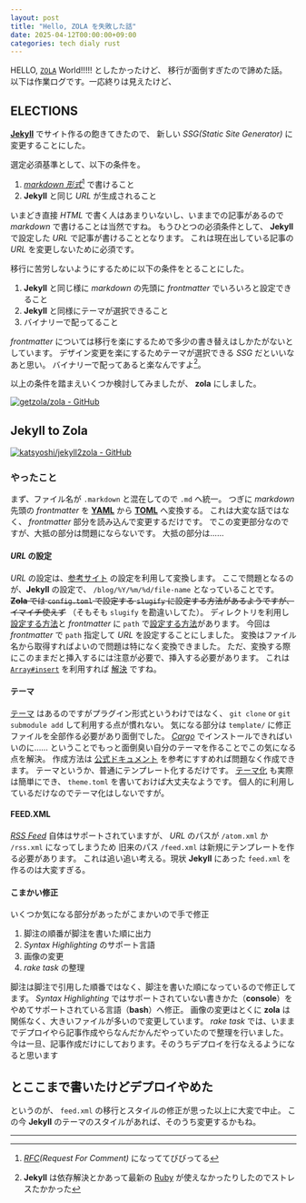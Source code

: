 ```yaml
---
layout: post
title: "Hello, ZOLA を失敗した話"
date: 2025-04-12T00:00:00+09:00
categories: tech dialy rust
---
```


HELLO, [`ZOLA`](https://www.getzola.org) World!!!!! としたかったけど、
移行が面倒すぎたので諦めた話。
以下は作業ログです。一応終りは見えたけど、

## ELECTIONS

**[Jekyll](http://jekyllrb.com/)** でサイト作るの飽きてきたので、
新しい _SSG(Static Site Generator)_ に変更することにした。

選定必須基準として、以下の条件を。

1. _[markdown 形式](https://tex2e.github.io/rfc-translater/html/rfc7763.html)_[^markdown] で書けること
1. **Jekyll** と同じ _URL_ が生成されること

いまどき直接 _HTML_ で書く人はあまりいないし、いままでの記事があるので _markdown_ で書けることは当然ですね。
もうひとつの必須条件として、 **Jekyll** で設定した _URL_ で記事が書けることとなります。
これは現在出している記事の _URL_ を変更しないために必須です。

移行に苦労しないようにするために以下の条件をとることにした。

1. **Jekyll** と同じ様に _markdown_ の先頭に _frontmatter_ でいろいろと設定できること
1. **Jekyll** と同様にテーマが選択できること
1. バイナリーで配ってること

_frontmatter_ については移行を楽にするためで多少の書き替えはしかたがないとしています。
デザイン変更を楽にするためテーマが選択できる _SSG_ だといいなあと思い。
バイナリーで配ってあると楽なんですよ[^binary]。

以上の条件を踏まえいくつか検討してみましたが、 **zola** にしました。

[![getzola/zola - GitHub](https://gh-card.dev/repos/getzola/zola.svg)](https://github.com/getzola/zola)

## Jekyll to Zola

[![katsyoshi/jekyll2zola - GitHub](https://gh-card.dev/repos/katsyoshi/jekyll2zola.svg)](https://github.com/katsyoshi/jekyll2zola)

### やったこと

まず、ファイル名が `.markdown` と混在してので `.md` へ統一。
つぎに _markdown_ 先頭の _frontmatter_ を [**YAML**](https://yaml.org) から [**TOML**](https://toml.io) へ変換する。
これは大変な話ではなく、 _frontmatter_ 部分を読み込んで変更するだけです。
でこの変更部分なのですが、大抵の部分は問題にならないです。
大抵の部分は……

#### _URL_ の設定

_URL_ の設定は、[参考サイト](https://zenn.dev/anz/scraps/ebf857a5cbcfb6#front-matter-%E3%81%A7%E5%88%B6%E5%BE%A1%E3%81%99%E3%82%8B%E6%96%B9%E6%B3%95) の設定を利用して変換します。
ここで問題となるのが、**Jekyll** の設定で、 `/blog/%Y/%m/%d/file-name` となっていることです。
~~**Zola** では `config.toml` で設定する `slugify` に設定する方法があるようですが、イマイチ使えず~~
（そもそも `slugify` を勘違いしてた）。
ディレクトリを利用し[設定する方法](https://www.getzola.org/documentation/content/overview/)と _frontmatter_ に `path` で[設定する方法](https://www.getzola.org/documentation/content/page/)があります。
今回は _frontmatter_ で `path` 指定して _URL_ を設定することにしました。
変換はファイル名から取得すればよいので問題は特になく変換できました。
ただ、変換する際にこのままだと挿入するには注意が必要で、挿入する必要があります。
これは [`Array#insert`](https://docs.ruby-lang.org/ja/latest/method/Array/i/insert.html) を利用すれば [解決](https://github.com/katsyoshi/jekyll2zola/blob/main/lib/jekyll2zola/converter.rb#L34) ですね。

#### テーマ

[テーマ](https://www.getzola.org/themes/) はあるのですがプラグイン形式というわけではなく、 `git clone` or `git submodule add` して利用する点が慣れない。
気になる部分は `template/` に修正ファイルを全部作る必要があり面倒でした。
[_Cargo_](https://crates.io/) でインストールできればいいのに……
ということでもっと面倒臭い自分のテーマを作ることでこの気になる点を解決。
作成方法は [公式ドキュメント](https://www.getzola.org/documentation/getting-started/overview/#templates) を参考にすすめれば問題なく作成できます。
テーマというか、普通にテンプレート化するだけです。
[テーマ化](https://www.getzola.org/documentation/themes/creating-a-theme/) も実際は簡単にでき、 `theme.toml` を書いておけば大丈夫なようです。
個人的に利用しているだけなのでテーマ化はしないですが。

#### FEED.XML

_[RSS Feed](https://www.rssboard.org/rss-specification)_ 自体はサポートされていますが、 _URL_ のパスが `/atom.xml` か `/rss.xml` になってしまうため
旧来のパス `/feed.xml` は新規にテンプレートを作る必要があります。
これは追い追い考える。現状 **Jekyll** にあった `feed.xml` を作るのは大変すぎる。

#### こまかい修正
いくつか気になる部分があったがこまかいので手で修正

1. 脚注の順番が脚注を書いた順に出力
1. _Syntax Highlighting_ のサポート言語
1. 画像の変更
1. _rake task_ の整理

脚注は脚注で引用した順番ではなく、脚注を書いた順になっているので修正してます。
_Syntax Highlighting_ ではサポートされていない書きかた（**console**）をやめてサポートされている言語（**bash**）へ修正。
画像の変更はとくに **zola** は関係なく、大きいファイルが多いので変更しています。 
_rake task_ では、いままでデプロイやら記事作成やらなんだかんだやっていたので整理を行いました。
今は一旦、記事作成だけにしております。そのうちデプロイを行なえるようになると思います

## とここまで書いたけどデプロイやめた

というのが、 `feed.xml` の移行とスタイルの修正が思った以上に大変で中止。
この今 **Jekyll** のテーマのスタイルがあれば、そのうち変更するかもね。

<hr>

[^markdown]: _[RFC](https://www.ietf.org/process/rfcs/)(Request For Comment)_ になっててびびってる
[^binary]: **Jekyll** は依存解決とかあって最新の [Ruby](https://www.ruby-lang.org) が使えなかったりしたのでストレスたかかった
